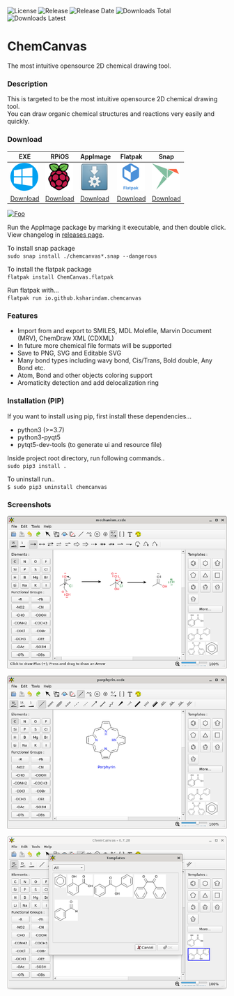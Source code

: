 ![License](https://img.shields.io/github/license/ksharindam/chemcanvas)
![Release](https://img.shields.io/github/v/release/ksharindam/chemcanvas)
![Release Date](https://img.shields.io/github/release-date/ksharindam/chemcanvas)
![Downloads Total](https://img.shields.io/github/downloads/ksharindam/chemcanvas/total)
![Downloads Latest](https://img.shields.io/github/downloads/ksharindam/chemcanvas/latest/total)

# ChemCanvas

The most intuitive opensource 2D chemical drawing tool.  


### Description

This is targeted to be the most intuitive opensource 2D chemical drawing tool.  
You can draw organic chemical structures and reactions very easily and quickly.  

### Download

|      EXE      |     RPiOS     |    AppImage   |    Flatpak    |      Snap     |  
| ------------- | ------------- | ------------- | ------------- | ------------- |  
| ![EXE](https://github.com/ksharindam/chemcanvas-data/raw/main/icons/windows.png) | ![AppImage](https://github.com/ksharindam/chemcanvas-data/raw/main/icons/raspberry-pi.png) | ![AppImage](https://github.com/ksharindam/chemcanvas-data/raw/main/icons/appimage.png)  | ![Flatpak](https://github.com/ksharindam/chemcanvas-data/raw/main/icons/flatpak.png) | ![Snap](https://github.com/ksharindam/chemcanvas-data/raw/main/icons/snap.png) |  
| [Download](https://github.com/ksharindam/chemcanvas/releases/latest/download/ChemCanvas.exe) | [Download](https://github.com/ksharindam/chemcanvas/releases/latest/download/ChemCanvas-armhf.AppImage) | [Download](https://github.com/ksharindam/chemcanvas/releases/latest/download/ChemCanvas-x86_64.AppImage)  | [Download](https://github.com/ksharindam/chemcanvas/releases/latest/download/ChemCanvas.flatpak) | [Download](https://github.com/ksharindam/chemcanvas/releases/latest/download/chemcanvas_0.7.28_amd64.snap) |  

[![Foo](https://flathub.org/api/badge?locale=en)](https://flathub.org/apps/io.github.ksharindam.chemcanvas)  

Run the AppImage package by marking it executable, and then double click.  
View changelog in [releases page](https://github.com/ksharindam/chemcanvas/releases).  

To install snap package  
`sudo snap install ./chemcanvas*.snap --dangerous`  

To install the flatpak package  
`flatpak install ChemCanvas.flatpak`  

Run flatpak with...  
`flatpak run io.github.ksharindam.chemcanvas`  

### Features
* Import from and export to SMILES, MDL Molefile, Marvin Document (MRV), ChemDraw XML (CDXML)  
* In future more chemical file formats will be supported  
* Save to PNG, SVG and Editable SVG  
* Many bond types including wavy bond, Cis/Trans, Bold double, Any Bond etc.  
* Atom, Bond and other objects coloring support  
* Aromaticity detection and add delocalization ring  


### Installation (PIP)

If you want to install using pip, first install these dependencies...  

* python3 (>=3.7)  
* python3-pyqt5  
* pytqt5-dev-tools (to generate ui and resource file)  

Inside project root directory, run following commands..  
`sudo pip3 install .`  

To uninstall run..  
`$ sudo pip3 uninstall chemcanvas`    



### Screenshots

![Screenshot1](https://github.com/ksharindam/chemcanvas-data/raw/main/Screenshots/screenshot1.png)  


![Screenshot2](https://github.com/ksharindam/chemcanvas-data/raw/main/Screenshots/screenshot2.png)  


![Screenshot3](https://github.com/ksharindam/chemcanvas-data/raw/main/Screenshots/screenshot3.png)  

